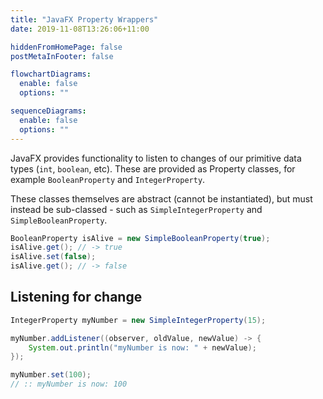 ```yaml
---
title: "JavaFX Property Wrappers"
date: 2019-11-08T13:26:06+11:00

hiddenFromHomePage: false
postMetaInFooter: false

flowchartDiagrams:
  enable: false
  options: ""

sequenceDiagrams:
  enable: false
  options: ""
---
```


JavaFX provides functionality to listen to changes of our primitive data types (`int`, `boolean`, etc). These are provided as Property classes, for example `BooleanProperty` and `IntegerProperty`.

These classes themselves are abstract (cannot be instantiated), but must instead be sub-classed - such as `SimpleIntegerProperty` and `SimpleBooleanProperty`.

```java
BooleanProperty isAlive = new SimpleBooleanProperty(true);
isAlive.get(); // -> true
isAlive.set(false);
isAlive.get(); // -> false
```

Listening for change
---

```java
IntegerProperty myNumber = new SimpleIntegerProperty(15);

myNumber.addListener((observer, oldValue, newValue) -> {
    System.out.println("myNumber is now: " + newValue);
});

myNumber.set(100);
// :: myNumber is now: 100
```

